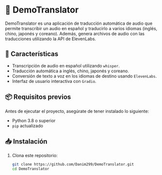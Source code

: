 # 🎤 DemoTranslator

DemoTranslator es una aplicación de traducción automática de audio que permite transcribir un audio en español y traducirlo a varios idiomas (inglés, chino, japonés y coreano). Además, genera archivos de audio con las traducciones utilizando la API de ElevenLabs.

## 🚀 Características

- Transcripción de audio en español utilizando `whisper`.
- Traducción automática a inglés, chino, japonés y coreano.
- Conversión de texto a voz en los idiomas de destino usando `ElevenLabs`.
- Interfaz de usuario interactiva con `Gradio`.

## 📦 Requisitos previos

Antes de ejecutar el proyecto, asegúrate de tener instalado lo siguiente:

- Python 3.8 o superior
- `pip` actualizado

## 📥 Instalación

1. Clona este repositorio:

   ```bash
   git clone https://github.com/Danim299/DemoTranslator.git
   cd DemoTranslator
